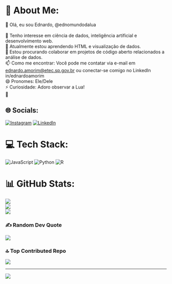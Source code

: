 # 💫 About Me:
👋 Olá, eu sou Ednardo, @ednomundodalua<br><br>👀 Tenho interesse em ciência de dados, inteligência artificial e desenvolvimento web.<br>🌱 Atualmente estou aprendendo HTML e visualização de dados.<br>💞️ Estou procurando colaborar em projetos de código aberto relacionados a análise de dados.<br>📫 Como me encontrar: Você pode me contatar via e-mail em ednardo.amorim@etec.sp.gov.br ou conectar-se comigo no LinkedIn in/ednardoamorim<br>😄 Pronomes: Ele/Dele<br>⚡ Curiosidade: Adoro observar a Lua!<br>👋 

## 🌐 Socials:
[![Instagram](https://img.shields.io/badge/Instagram-%23E4405F.svg?logo=Instagram&logoColor=white)](https://instagram.com/ednomundodalua ) [![LinkedIn](https://img.shields.io/badge/LinkedIn-%230077B5.svg?logo=linkedin&logoColor=white)](https://linkedin.com/in/ednardojunior) 

# 💻 Tech Stack:
![JavaScript](https://img.shields.io/badge/javascript-%23323330.svg?style=for-the-badge&logo=javascript&logoColor=%23F7DF1E) ![Python](https://img.shields.io/badge/python-3670A0?style=for-the-badge&logo=python&logoColor=ffdd54) ![R](https://img.shields.io/badge/r-%23276DC3.svg?style=for-the-badge&logo=r&logoColor=white)
# 📊 GitHub Stats:
![](https://github-readme-stats.vercel.app/api?username=ednomundodalua&theme=dark&hide_border=false&include_all_commits=true&count_private=false)<br/>
![](https://github-readme-streak-stats.herokuapp.com/?user=ednomundodalua&theme=dark&hide_border=false)<br/>
![](https://github-readme-stats.vercel.app/api/top-langs/?username=ednomundodalua&theme=dark&hide_border=false&include_all_commits=true&count_private=false&layout=compact)

### ✍️ Random Dev Quote
![](https://quotes-github-readme.vercel.app/api?type=horizontal&theme=merko)

### 🔝 Top Contributed Repo
![](https://github-contributor-stats.vercel.app/api?username=ednomundodalua&limit=5&theme=dark&combine_all_yearly_contributions=true)

---
[![](https://visitcount.itsvg.in/api?id=ednomundodalua&icon=5&color=0)](https://visitcount.itsvg.in)

<!-- Proudly created with GPRM ( https://gprm.itsvg.in ) -->
